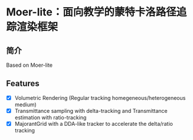 # Moer-lite：面向教学的蒙特卡洛路径追踪渲染框架

## 简介

Based on Moer-lite

## Features
- [X] Volumetric Rendering (Regular tracking homegeneous/heterogeneous medium) 
- [X] Transmittance sampling with delta-tracking and Transmittance estimation with ratio-tracking
- [X] MajorantGrid with a DDA-like tracker to accelerate the delta/ratio tracking
